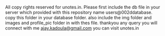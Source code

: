 All copy rights  reserved for unotes.in.
Please first include the db file in your server which provided with this repository name users@002ddatabase.
copy this folder in your database folder.
also include the img folder and images and profile_pic folder in with thes file.
thankyou any query you will connect with me ajay.kadoula@gmail.com
you can visit unotes.in
